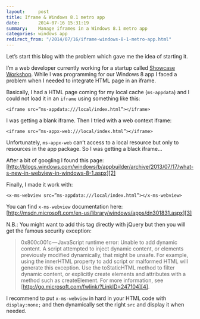 ```yaml
---
layout:     post
title: Iframe & Windows 8.1 metro app
date:       2014-07-16 15:31:19
summary:    Manage iframes in a Windows 8.1 metro app
categories: windows app
redirect_from: "/2014/07/16/iframe-windows-8-1-metro-app.html"
---
```


Let’s start this blog with the problem which gave me the idea of starting it.

I’m a web developer currently working for a startup called [Showcase Workshop][1]. While I was programming for our Windows 8 app I faced a problem when I needed to integrate HTML page in an iframe.

Basically, I had a HTML page coming for my local cache (`ms-appdata`) and I could not load it in an `iframe` using something like this:

`<iframe src=”ms-appdata:///local/index.html”></iframe>`

I was getting a blank iframe. Then I tried with a web context iframe:

`<iframe src=”ms-appx-web:///local/index.html”></iframe>`

Unfortunately, `ms-appx-web` can’t access to a local resource but only to resources in the app package. So I was getting a black iframe…

After a bit of googling I found this page: [http://blogs.windows.com/windows/b/appbuilder/archive/2013/07/17/what-s-new-in-webview-in-windows-8-1.aspx][2]

Finally, I made it work with:

`<x-ms-webview src=”ms-appdata:///local/index.html”></x-ms-webview>`

You can find `x-ms-webview` documentation here: [http://msdn.microsoft.com/en-us/library/windows/apps/dn301831.aspx][3]

N.B.: You might want to add this tag directly with jQuery but then you will get the famous security exception:

> 0x800c001c — JavaScript runtime error:
> Unable to add dynamic content. A
> script attempted to inject dynamic
> content, or elements previously
> modified dynamically, that might be
> unsafe. For example, using the
> innerHTML property to add script or
> malformed HTML will generate this
> exception. Use the toStaticHTML method
> to filter dynamic content, or
> explicitly create elements and
> attributes with a method such as
> createElement. For more information,
> see
> [http://go.microsoft.com/fwlink/?LinkID=247104][4].

I recommend to put `x-ms-webview` in hard in your HTML code with `display:none;` and then dynamically set the right `src` and display it when needed.


  [1]: http://www.showcaseworkshop.com
  [2]: http://blogs.windows.com/windows/b/appbuilder/archive/2013/07/17/what-s-new-in-webview-in-windows-8-1.aspx
  [3]: http://msdn.microsoft.com/en-us/library/windows/apps/dn301831.aspx
  [4]: http://go.microsoft.com/fwlink/?LinkID=247104